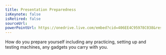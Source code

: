 ```yaml
---
title: Presentation Preparedness
isKeynote: false
isRetired: false
sourceUrl:
powerPointUrl: https://onedrive.live.com/embed?cid=406EE4C95978C038&resid=406EE4C95978C038%2177860&authkey=AGbN0H8VtTxkbvE&em=2
---
```


How do you prepare yourself including any practicing, setting up and testing machines, any gadgets you carry with you.
